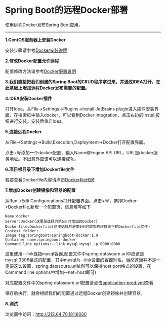 # Spring Boot的远程Docker部署
使用远程Docker发布Spring Boot应用。

---


**1.CentOS服务器上安装Docker**

安装步骤请参考[Docker安装说明](../docker-doc/Docker安装说明/)

**2.修改Docker配置允许远程**

配置修改方法请参考[Docker配置说明](../docker-doc/Docker配置说明/)

**3.我们直接把我们创建的Spring Boot的CRUD程序拿过来，并通过IDEA打开，在此基础上增加远程Docker发布需要的配置。**

**4.IDEA安装Docker插件**

打开Idea，从File->Settings->Plugins->Install JetBrains plugin进入插件安装界面，在搜索框中输入docker，可以看到Docker integration，点击右边的Install按钮进行安装。安装后重启Idea。

**5.连接远程Docker**

从File->Settings->Build,Execution,Deployment->Docker打开配置界面。

点击+号添加一个docker配置，输入Name和Engine API URL，URL是docker服务地址。不出意外应该可以连接成功。

**6.项目根目录下增加Dockerfile文件**

若要查看Dockerfile内容请点击[Dockerfile代码](/Dockerfile)

**7.增加Docker创建镜像和容器的配置**

从Run->Edit Configureations打开配置界面。点击+号，选择Docker->Dockerfile,新增一个配置页，信息填写如下

	Name:docker
	Server:Docker(这里是选择的第5步时增加的Docker)
	Dockerfile:Dockerfile(这里选择的是第6步时增加的根目录下的Dockerfile文件)
	Context folder:.
	Image tag:springboot/springboot-docker:1.0
	Container name:springboot-docker
	Command line options:--link mysql:mysql -p 8080:8080
	
这里使用--link连接mysql容器,配置文件中spring.datasoure.url中应该是mysql:3306格式的配置，其中mysql为--link设置的容器别名。当然这里并不是一定要这么设置，spring.datasoure.url依然可以保持host:port格式的设置，在Command line options中增加--net=host即可)

对应配置文件中的spring.datasoure.url配置请点击[application-prod.yml](/src/main/resources/application-prod.yml)查看

保存后执行，就会根据我们的配置通过远程Docker创建镜像并创建容器。

**8.测试**

浏览器中访问：http://212.64.70.181:8080
	
